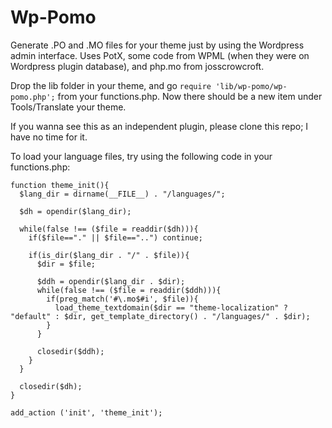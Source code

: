 Wp-Pomo
===============

Generate .PO and .MO files for your theme just by using the Wordpress admin interface. Uses PotX, some code from WPML (when they were on Wordpress plugin database), and php.mo from josscrowcroft.

Drop the lib folder in your theme, and go `require 'lib/wp-pomo/wp-pomo.php';` from your functions.php. Now there should be a new item under Tools/Translate your theme.

If you wanna see this as an independent plugin, please clone this repo; I have no time for it.

To load your language files, try using the following code in your functions.php:

```
function theme_init(){
  $lang_dir = dirname(__FILE__) . "/languages/";

  $dh = opendir($lang_dir);
  
  while(false !== ($file = readdir($dh))){
    if($file=="." || $file=="..") continue;
    
    if(is_dir($lang_dir . "/" . $file)){
      $dir = $file;
      
      $ddh = opendir($lang_dir . $dir);
      while(false !== ($file = readdir($ddh))){
        if(preg_match('#\.mo$#i', $file)){
          load_theme_textdomain($dir == "theme-localization" ? "default" : $dir, get_template_directory() . "/languages/" . $dir);
        }
      }
      
      closedir($ddh);
    }
  }

  closedir($dh);
}

add_action ('init', 'theme_init');
```
